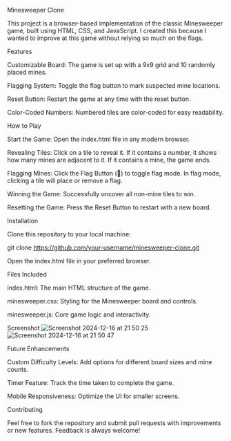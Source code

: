 Minesweeper Clone

This project is a browser-based implementation of the classic Minesweeper game, built using HTML, CSS, and JavaScript. I created this because I wanted to improve at this game without relying so much on the flags. 

Features

Customizable Board: The game is set up with a 9x9 grid and 10 randomly placed mines.

Flagging System: Toggle the flag button to mark suspected mine locations.


Reset Button: Restart the game at any time with the reset button.

Color-Coded Numbers: Numbered tiles are color-coded for easy readability.

How to Play

Start the Game: Open the index.html file in any modern browser.

Revealing Tiles: Click on a tile to reveal it. If it contains a number, it shows how many mines are adjacent to it. If it contains a mine, the game ends.

Flagging Mines: Click the Flag Button (🚩) to toggle flag mode. In flag mode, clicking a tile will place or remove a flag.

Winning the Game: Successfully uncover all non-mine tiles to win.

Resetting the Game: Press the Reset Button to restart with a new board.

Installation

Clone this repository to your local machine:

git clone https://github.com/your-username/minesweeper-clone.git

Open the index.html file in your preferred browser.

Files Included

index.html: The main HTML structure of the game.

minesweeper.css: Styling for the Minesweeper board and controls.

minesweeper.js: Core game logic and interactivity.

Screenshot
![Screenshot 2024-12-16 at 21 50 25](https://github.com/user-attachments/assets/435089f4-6c79-48f2-aa5f-35add5aa2d60)
![Screenshot 2024-12-16 at 21 50 47](https://github.com/user-attachments/assets/00f8898f-2d95-4f13-8d87-f81b2a3154f5)

Future Enhancements

Custom Difficulty Levels: Add options for different board sizes and mine counts.

Timer Feature: Track the time taken to complete the game.

Mobile Responsiveness: Optimize the UI for smaller screens.

Contributing

Feel free to fork the repository and submit pull requests with improvements or new features. Feedback is always welcome!
